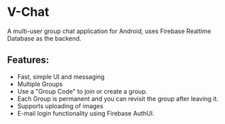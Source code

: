 # V-Chat

A multi-user group chat application for Android, uses Firebase Realtime Database as the backend.

## Features:

- Fast, simple UI and messaging
- Multiple Groups
- Use a "Group Code" to join or create a group.
- Each Group is permanent and you can revisit the group after leaving it.
- Supports uploading of images
- E-mail login functionality using Firebase AuthUI.
